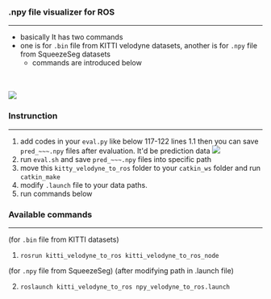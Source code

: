 ### .npy file visualizer for ROS
---
- basically It has two commands 
- one is for `.bin` file from KITTI velodyne datasets, another is for `.npy` file from SqueezeSeg datasets
  - commands are introduced below


<br><br>
![](https://github.com/tigerk0430/SqueezeSeg/blob/master/kitti_velodyne_to_ros/gif_and_pics/squeezeseg_npy.gif)


### Instrunction
---
1. add codes in your `eval.py` like below 117-122 lines
  1.1 then you can save `pred_~~~.npy` files after evaluation. It'd be prediction data
![](https://github.com/tigerk0430/SqueezeSeg/blob/master/kitti_velodyne_to_ros/gif_and_pics/added_code.png)
2. run `eval.sh` and save `pred_~~~.npy` files into specific path  
3. move this `kitty_velodyne_to_ros` folder to your `catkin_ws` folder and run `catkin_make`
4. modify `.launch` file to your data paths.
5. run commands below



### Available commands
--- 
(for `.bin` file from KITTI datasets)
1. `rosrun kitti_velodyne_to_ros kitti_velodyne_to_ros_node`

(for `.npy` file from SqueezeSeg) (after modifying path in .launch file)

2. `roslaunch kitti_velodyne_to_ros npy_velodyne_to_ros.launch`
